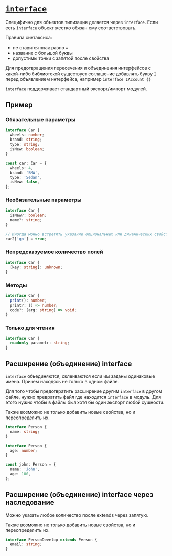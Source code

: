 # [`interface`](../index.md)

Специфично для объектов типизация делается через `interface`. Если есть `interface` объект жестко обязан ему соответствовать.

Правила синтаксиса:

- не ставится знак равно `=`
- название с большой буквы
- допустимы точки с запятой после свойства

Для предотвращения пересечения и объединения интерфейсов с какой-либо библиотекой существует соглашение добавлять букву `I` перед объявлением интерфейса, например `interface IAccount {}`

`interface` поддерживает стандартный экспорт/импорт модулей.

## Пример

### Обязательные параметры

```ts
interface Car {
  wheels: number;
  brand: string;
  type: string;
  isNew: boolean;
}

const car: Car = {
  wheels: 4,
  brand: 'BMW',
  type: 'Sedan',
  isNew: false,
};
```

### Необязательные параметры

```ts
interface Car {
  isNew?: boolean;
  name?: string;
}

// Иногда можно встретить указание опциональных или динамических свойств в скобках для отличия.
car2['go'] = true;
```

### Непредсказуемое количество полей

```ts
interface Car {
  [key: string]: unknown;
}
```

### Методы

```ts
interface Car {
  print(): number;
  print?: () => number;
  code?: (arg: string) => void;
}
```

### Только для чтения

```ts
interface Car {
  readonly parametr: string;
}
```

## Расширение (объединение) interface

`interface` объединяются, склеиваются если им заданы одинаковые имена. Причем находясь не только в одном файле.

Для того чтобы предотвратить расширение другим `interface` в другом файле, нужно превратить файл где находится `interface` в модуль. Для этого нужно чтобы в файлы был хотя бы один экспорт любой сущности.

Также возможно не только добавить новые свойства, но и переопределить их.

```ts
interface Person {
  name: string;
}

interface Person {
  age: number;
}

const john: Person = {
  name: 'John',
  age: 100,
};
```

## Расширение (объединение) interface через наследование

Можно указать любое количество после extends через запятую.

Также возможно не только добавить новые свойства, но и переопределить их.

```ts
interface PersonDevelop extends Person {
  email: string;
}
```
